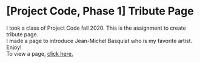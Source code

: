 # [Project Code, Phase 1] Tribute Page
I took a class of Project Code fall 2020. This is the assignment to create tribute page. <br>
I made a page to introduce Jean-Michel Basquiat who is my favorite artist. Enjoy! <br>
To view a page, <a href="https://hanbyeoll.github.io/tributepage/">click here.</a>
